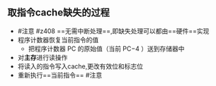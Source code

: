 ## 取指令cache缺失的过程 
- #注意 #z408 ==无需中断处理==,即缺失处理可以都由==硬件==实现
- 程序计数器恢复当前指令的值
	- 把程序计数器 PC 的原始值（当前 PC−4 ）送到存储器中
- 对**主存**进行读操作
- 将读入的指令写入cache,更改有效位和标志位
- 重新执行==当前指令== #注意